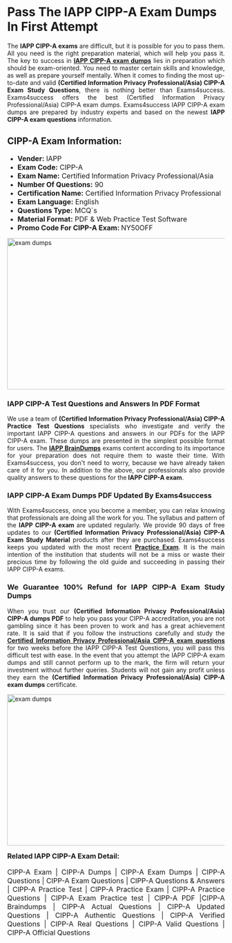 <h1><strong><strong>Pass The IAPP CIPP-A Exam Dumps In First Attempt</strong></strong></h1> <p style="text-align:justify">The <strong>IAPP CIPP-A exams</strong> are difficult, but it is possible for you to pass them. All you need is the right preparation material, which will help you pass it. The key to success in <a href="https://www.exams4success.com/iapp/cipp-a-pdf-exam-dumps"><strong>IAPP CIPP-A exam dumps</strong></a> lies in preparation which should be exam-oriented. You need to master certain skills and knowledge, as well as prepare yourself mentally. When it comes to finding the most up-to-date and valid <strong>(Certified Information Privacy Professional/Asia) CIPP-A Exam Study Questions</strong>, there is nothing better than Exams4success. Exams4success offers the best (Certified Information Privacy Professional/Asia) CIPP-A exam dumps. Exams4success IAPP CIPP-A exam dumps are prepared by industry experts and based on the newest <strong>IAPP CIPP-A exam questions</strong> information.</p> <h2><strong><strong>CIPP-A Exam Information:</strong></strong></h2> <ul> <li><span style="font-size:16px"><strong>Vender:</strong> IAPP</span></li> <li><span style="font-size:16px"><strong>Exam Code:</strong> CIPP-A</span></li> <li><span style="font-size:16px"><strong>Exam Name:</strong> Certified Information Privacy Professional/Asia</span></li> <li><span style="font-size:16px"><strong>Number Of Questions:</strong> 90</span></li> <li><span style="font-size:16px"><strong>Certification Name:</strong> Certified Information Privacy Professional</span></li> <li><span style="font-size:16px"><strong>Exam Language:</strong> English</span></li> <li><span style="font-size:16px"><strong>Questions Type:</strong> MCQ`s</span></li> <li><span style="font-size:16px"><strong>Material Format:</strong> PDF & Web Practice Test Software</span></li> <li><span style="font-size:16px"><strong>Promo Code For CIPP-A Exam: </strong>NY50OFF</span></li> </ul> <p><a href="https://www.exams4success.com/iapp/cipp-a-pdf-exam-dumps" rel="no-follow"><img alt="exam dumps" src="https://www.certcollections.com/uploads/content/infrist1.png" style="height:350px; width:750px" /></a></p> <h3><strong>IAPP CIPP-A Test Questions and Answers In PDF Format</strong></h3> <p style="text-align:justify">We use a team of <strong>(Certified Information Privacy Professional/Asia) CIPP-A Practice Test Questions</strong> specialists who investigate and verify the important IAPP CIPP-A questions and answers in our PDFs for the IAPP CIPP-A exam. These dumps are presented in the simplest possible format for users. The <a href="https://www.exams4success.com/iapp-exam-dumps"><strong>IAPP BrainDumps</strong></a> exams content according to its importance for your preparation does not require them to waste their time. With Exams4success, you don't need to worry, because we have already taken care of it for you. In addition to the above, our professionals also provide quality answers to these questions for the<strong> IAPP CIPP-A exam</strong>.</p> <h3><strong> IAPP CIPP-A Exam Dumps PDF Updated By Exams4success</strong></h3> <p style="text-align:justify">With Exams4success, once you become a member, you can relax knowing that professionals are doing all the work for you. The syllabus and pattern of the <strong>IAPP CIPP-A exam </strong>are updated regularly. We provide 90 days of free updates to our <strong>(Certified Information Privacy Professional/Asia) CIPP-A Exam Study Material</strong> products after they are purchased. Exams4success keeps you updated with the most recent <a href="https://www.exams4success.com/"><strong>Practice Exam</strong></a>. It is the main intention of the institution that students will not be a miss or waste their precious time by following the old guide and succeeding in passing their IAPP CIPP-A exams.</p> <h3 style="text-align:justify"><strong>We Guarantee 100% Refund for IAPP CIPP-A Exam Study Dumps</strong></h3> <p style="text-align:justify">When you trust our <strong>(Certified Information Privacy Professional/Asia) CIPP-A dumps PDF</strong> to help you pass your CIPP-A accreditation, you are not gambling since it has been proven to work and has a great achievement rate. It is said that if you follow the instructions carefully and study the <a href="https://www.exams4success.com/iapp/cipp-a-pdf-exam-dumps"><strong>Certified Information Privacy Professional/Asia CIPP-A exam questions</strong></a> for two weeks before the IAPP CIPP-A Test Questions, you will pass this difficult test with ease. In the event that you attempt the IAPP CIPP-A exam dumps and still cannot perform up to the mark, the firm will return your investment without further queries. Students will not gain any profit unless they earn the <strong>(Certified Information Privacy Professional/Asia) CIPP-A exam dumps</strong> certificate.</p> <p style="text-align:justify"><a href="https://www.exams4success.com/iapp/cipp-a-pdf-exam-dumps" rel="no-follow"><img alt="exam dumps" src="https://www.certcollections.com/uploads/content/free_demo1.png" style="height:350px; width:750px" /></a></p> <p style="text-align:justify"><span style="font-size:16px"><strong>Related IAPP CIPP-A Exam Detail:</strong></span><br /> <br /> <span style="font-size:16px">CIPP-A Exam | CIPP-A Dumps | CIPP-A Exam Dumps | CIPP-A Questions | CIPP-A Exam Questions | CIPP-A Questions & Answers | CIPP-A Practice Test | CIPP-A Practice Exam | CIPP-A Practice Questions | CIPP-A Exam Practice test | CIPP-A PDF |CIPP-A Braindumps | CIPP-A Actual Questions | CIPP-A Updated Questions | CIPP-A Authentic Questions | CIPP-A Verified Questions | CIPP-A Real Questions | CIPP-A Valid Questions | CIPP-A Official Questions</span></p>
